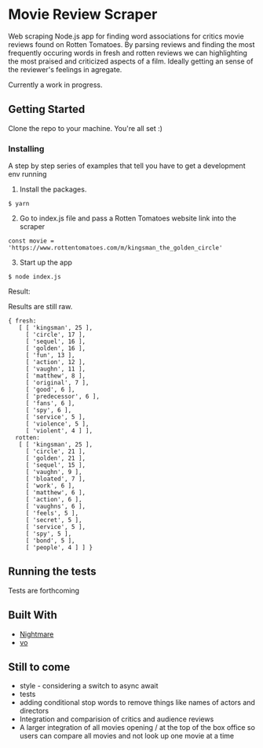 # Movie Review Scraper

Web scraping Node.js app for finding word associations for critics movie reviews found on Rotten Tomatoes. By parsing reviews and finding the most frequently occuring words in fresh and rotten reviews we can highlighting the most praised and criticized aspects of a film. Ideally getting an sense of the reviewer's feelings in agregate. 

Currently a work in progress.

## Getting Started

Clone the repo to your machine. You're all set :)

### Installing

A step by step series of examples that tell you have to get a development env running

1. Install the packages.

```
$ yarn
```
2. Go to index.js file and pass a Rotten Tomatoes website link into the scraper

```
const movie = 'https://www.rottentomatoes.com/m/kingsman_the_golden_circle'
```

3. Start up the app

```
$ node index.js
```
Result:

Results are still raw.

```
{ fresh:
   [ [ 'kingsman', 25 ],
     [ 'circle', 17 ],
     [ 'sequel', 16 ],
     [ 'golden', 16 ],
     [ 'fun', 13 ],
     [ 'action', 12 ],
     [ 'vaughn', 11 ],
     [ 'matthew', 8 ],
     [ 'original', 7 ],
     [ 'good', 6 ],
     [ 'predecessor', 6 ],
     [ 'fans', 6 ],
     [ 'spy', 6 ],
     [ 'service', 5 ],
     [ 'violence', 5 ],
     [ 'violent', 4 ] ],
  rotten:
   [ [ 'kingsman', 25 ],
     [ 'circle', 21 ],
     [ 'golden', 21 ],
     [ 'sequel', 15 ],
     [ 'vaughn', 9 ],
     [ 'bloated', 7 ],
     [ 'work', 6 ],
     [ 'matthew', 6 ],
     [ 'action', 6 ],
     [ 'vaughns', 6 ],
     [ 'feels', 5 ],
     [ 'secret', 5 ],
     [ 'service', 5 ],
     [ 'spy', 5 ],
     [ 'bond', 5 ],
     [ 'people', 4 ] ] }
```

## Running the tests

Tests are forthcoming

## Built With

* [Nightmare](http://www.nightmarejs.org/)
* [vo](https://www.npmjs.com/package/vo) 

## Still to come
* style - considering a switch to async await
* tests
* adding conditional stop words to remove things like names of actors and directors
* Integration and comparision of critics and audience reviews
* A larger integration of all movies opening / at the top of the box office so users can compare all movies and not look up one movie at a time

